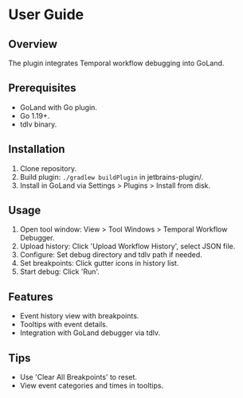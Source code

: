 # User Guide

## Overview

The plugin integrates Temporal workflow debugging into GoLand.

## Prerequisites

- GoLand with Go plugin.
- Go 1.19+.
- tdlv binary.

## Installation

1. Clone repository.
2. Build plugin: `./gradlew buildPlugin` in jetbrains-plugin/.
3. Install in GoLand via Settings > Plugins > Install from disk.

## Usage

1. Open tool window: View > Tool Windows > Temporal Workflow Debugger.
2. Upload history: Click 'Upload Workflow History', select JSON file.
3. Configure: Set debug directory and tdlv path if needed.
4. Set breakpoints: Click gutter icons in history list.
5. Start debug: Click 'Run'.

## Features

- Event history view with breakpoints.
- Tooltips with event details.
- Integration with GoLand debugger via tdlv.

## Tips

- Use 'Clear All Breakpoints' to reset.
- View event categories and times in tooltips. 
